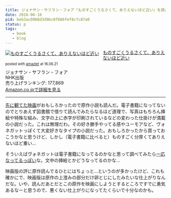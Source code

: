 ```yaml
---
title: ジョナサン・サフラン・フォア『ものすごくうるさくて、ありえないほど近い』を読んだ
date: 2016-06-16
pid: beb3ac0988d3d9bc0f686fef8cfc87a0
status: p
tags:
   - book
   - blog
---
```


<div class="amazlet-box" style="margin-bottom:0px;"><div class="amazlet-image" style="float:left;margin:0px 12px 1px 0px;"><a href="http://www.amazon.co.jp/exec/obidos/ASIN/4140056037/dotimpact-22/ref=nosim/" name="amazletlink" target="_blank"><img src="http://ecx.images-amazon.com/images/I/51zpDG%2Bl4VL._SL160_.jpg" alt="ものすごくうるさくて、ありえないほど近い" style="border: none;" /></a></div><div class="amazlet-info" style="line-height:120%; margin-bottom: 10px"><div class="amazlet-name" style="margin-bottom:10px;line-height:120%"><a href="http://www.amazon.co.jp/exec/obidos/ASIN/4140056037/dotimpact-22/ref=nosim/" name="amazletlink" target="_blank">ものすごくうるさくて、ありえないほど近い</a><div class="amazlet-powered-date" style="font-size:80%;margin-top:5px;line-height:120%">posted with <a href="http://www.amazlet.com/" title="amazlet" target="_blank">amazlet</a> at 16.06.21</div></div><div class="amazlet-detail">ジョナサン・サフラン・フォア <br />NHK出版 <br />売り上げランキング: 177,869<br /></div><div class="amazlet-sub-info" style="float: left;"><div class="amazlet-link" style="margin-top: 5px"><a href="http://www.amazon.co.jp/exec/obidos/ASIN/4140056037/dotimpact-22/ref=nosim/" name="amazletlink" target="_blank">Amazon.co.jpで詳細を見る</a></div></div></div><div class="amazlet-footer" style="clear: left"></div></div>

---- 

[先に観てた映画][1]がおもしろかったので原作小説も読んだ。電子書籍になってないのでとりあえず図書館で借りて読んでみたらなるほど道理で、写真はもちろん挿絵や特殊な組み、文字の上に赤字が印刷されているなどの変わった仕掛けが満載の小説だった。これは無理だわ。その好き勝手やってる感やユーモアなど、ヴォネガットっぽくて大変好きなタイプの小説だった。おもしろかったから買っておこうかなと思うけど、しかし（電子書籍に比べると）ものすごく分厚くてありえないほど重い…

そういえばヴォネガットは電子書籍になってるのかなと思って調べてみたら[一応なってるっぽい][2]な。文中の挿絵とかどうなってるのかな…

映画版の評に原作読んでるひとにはちょっと…というのが多かったけど、これも確かにで、映画版は原作の上澄みの部分だけ卵とじにしたみたいな仕上がりなんだな。いや、読んだあとだとこの原作を映画にしようとするところですでに勇気あるなーと思うので、悪くない仕上がりになってたくらいで十分なのかも。

[1]:	http://text-perforation.doppac.cc/2016/05/22/201605/extremely-loud-and-incredibly-close/
[2]:	https://www.amazon.co.jp/s/ref=dp_byline_sr_ebooks_1?ie=UTF8&field-author=%E3%82%AB%E3%83%BC%E3%83%88+%E3%83%B4%E3%82%A9%E3%83%8D%E3%82%AC%E3%83%83%E3%83%88%E3%82%B8%E3%83%A5%E3%83%8B%E3%82%A2&search-alias=digital-text&text=%E3%82%AB%E3%83%BC%E3%83%88+%E3%83%B4%E3%82%A9%E3%83%8D%E3%82%AC%E3%83%83%E3%83%88%E3%82%B8%E3%83%A5%E3%83%8B%E3%82%A2&sort=relevancerank